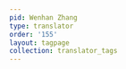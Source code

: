 ```yaml
---
pid: Wenhan Zhang
type: translator
order: '155'
layout: tagpage
collection: translator_tags
---
```

